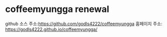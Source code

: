 # coffeemyungga renewal
github 소스 주소:https://github.com/godls4222/coffeemyungga
홈페이지 주소: https://godls4222.github.io/coffeemyungga/
